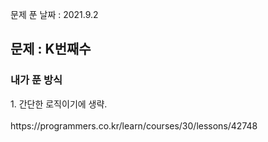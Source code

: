 문제 푼 날짜 : 2021.9.2

<h2>문제 : K번째수</h2>

<h3>내가 푼 방식</h3>
<div>1. 간단한 로직이기에 생략.</div>

<br>
https://programmers.co.kr/learn/courses/30/lessons/42748